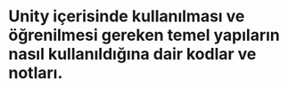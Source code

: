 # Unity içerisinde kullanılması ve öğrenilmesi gereken temel yapıların nasıl kullanıldığına dair kodlar ve notları.
